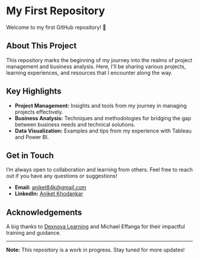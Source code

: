 # My First Repository

Welcome to my first GitHub repository! 🎉

## About This Project

This repository marks the beginning of my journey into the realms of project management and business analysis. Here, I'll be sharing various projects, learning experiences, and resources that I encounter along the way.

## Key Highlights      

- **Project Management:** Insights and tools from my journey in managing projects effectively.
- **Business Analysis:** Techniques and methodologies for bridging the gap between business needs and technical solutions.
- **Data Visualization:** Examples and tips from my experience with Tableau and Power BI.

## Get in Touch

I’m always open to collaboration and learning from others. Feel free to reach out if you have any questions or suggestions!

- **Email:** [aniket84k@gmail.com](mailto:aniket84k@gmail.com)
- **LinkedIn:** [Aniket Khodankar](https://www.linkedin.com/in/aniket-khodankar-analysts)

## Acknowledgements

A big thanks to [Dexnova Learning](https://dexnovalearning.com/) and Michael Effanga for their impactful training and guidance.

---

**Note:** This repository is a work in progress. Stay tuned for more updates!

